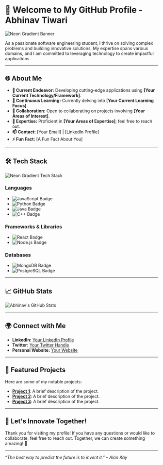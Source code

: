# 👋 Welcome to My GitHub Profile - **Abhinav Tiwari**

![Neon Gradient Banner](https://images.app.goo.gl/v6mZ89giKrC1GxMP7/39FF14/Green?text=Welcome+to+My+Profile) <!-- Replace with your own gradient image -->

As a passionate software engineering student, I thrive on solving complex problems and building innovative solutions. My expertise spans various domains, and I am committed to leveraging technology to create impactful applications.

---

## 🌐 About Me

- **🔭 Current Endeavor:** Developing cutting-edge applications using **[Your Current Technology/Framework]**.
- **🌱 Continuous Learning:** Currently delving into **[Your Current Learning Focus]**.
- **🤝 Collaboration:** Open to collaborating on projects involving **[Your Areas of Interest]**.
- **💬 Expertise:** Proficient in **[Your Areas of Expertise]**; feel free to reach out.
- **📫 Contact:** [Your Email] | [LinkedIn Profile]
- **⚡ Fun Fact:** [A Fun Fact About You]

---

## 🛠️ Tech Stack

![Neon Gradient Tech Stack](https://via.placeholder.com/1200x50/00FF00/000000?text=Tech+Stack) <!-- Replace with your own gradient image -->

### **Languages**
- ![JavaScript Badge](https://img.shields.io/badge/JavaScript-FFFF00?style=for-the-badge&logo=javascript&logoColor=black)
- ![Python Badge](https://img.shields.io/badge/Python-3776AB?style=for-the-badge&logo=python&logoColor=white)
- ![Java Badge](https://img.shields.io/badge/Java-007396?style=for-the-badge&logo=java&logoColor=white)
- ![C++ Badge](https://img.shields.io/badge/C%2B%2B-00599C?style=for-the-badge&logo=c%2B%2B&logoColor=white)

### **Frameworks & Libraries**
- ![React Badge](https://img.shields.io/badge/React-61DAFB?style=for-the-badge&logo=react&logoColor=black)
- ![Node.js Badge](https://img.shields.io/badge/Node.js-339933?style=for-the-badge&logo=node.js&logoColor=white)

### **Databases**
- ![MongoDB Badge](https://img.shields.io/badge/MongoDB-47A248?style=for-the-badge&logo=mongodb&logoColor=white)
- ![PostgreSQL Badge](https://img.shields.io/badge/PostgreSQL-4169E1?style=for-the-badge&logo=postgresql&logoColor=white)

---

## 📈 GitHub Stats

![Abhinav's GitHub Stats](https://github-readme-stats.vercel.app/api?username=iabhinavtiwari247&show_icons=true&theme=radical&count_private=true)

---

## 🌍 Connect with Me

- **LinkedIn:** [Your LinkedIn Profile](https://www.linkedin.com/in/your-linkedin-profile)
- **Twitter:** [Your Twitter Handle](https://twitter.com/your-twitter-handle)
- **Personal Website:** [Your Website](https://yourwebsite.com)

---

## 📂 Featured Projects

Here are some of my notable projects:

- **[Project 1](https://github.com/yourusername/project1)**: A brief description of the project.
- **[Project 2](https://github.com/yourusername/project2)**: A brief description of the project.
- **[Project 3](https://github.com/yourusername/project3)**: A brief description of the project.

---

## 🚀 Let's Innovate Together!

Thank you for visiting my profile! If you have any questions or would like to collaborate, feel free to reach out. Together, we can create something amazing! 🌟

---

*“The best way to predict the future is to invent it.” – Alan Kay*
